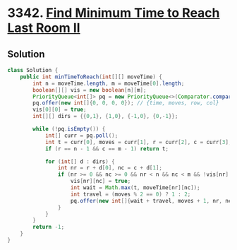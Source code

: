 # 3342. [Find Minimum Time to Reach Last Room II](https://leetcode.com/problems/find-minimum-time-to-reach-last-room-ii/description/?envType=daily-question&envId=2025-05-08)

## Solution

```java
class Solution {
    public int minTimeToReach(int[][] moveTime) {
        int n = moveTime.length, m = moveTime[0].length;
        boolean[][] vis = new boolean[n][m];
        PriorityQueue<int[]> pq = new PriorityQueue<>(Comparator.comparingInt(a -> a[0]));
        pq.offer(new int[]{0, 0, 0, 0}); // {time, moves, row, col}
        vis[0][0] = true;
        int[][] dirs = {{0,1}, {1,0}, {-1,0}, {0,-1}};

        while (!pq.isEmpty()) {
            int[] curr = pq.poll();
            int t = curr[0], moves = curr[1], r = curr[2], c = curr[3];
            if (r == n - 1 && c == m - 1) return t;

            for (int[] d : dirs) {
                int nr = r + d[0], nc = c + d[1];
                if (nr >= 0 && nc >= 0 && nr < n && nc < m && !vis[nr][nc]) {
                    vis[nr][nc] = true;
                    int wait = Math.max(t, moveTime[nr][nc]);
                    int travel = (moves % 2 == 0) ? 1 : 2;
                    pq.offer(new int[]{wait + travel, moves + 1, nr, nc});
                }
            }
        }
        return -1;
    }
}
```
